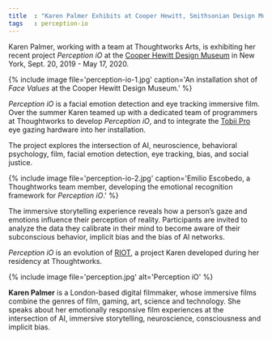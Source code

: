 ```yaml
---
title  : "Karen Palmer Exhibits at Cooper Hewitt, Smithsonian Design Museum in New York"
tags   : perception-io
---
```

Karen Palmer, working with a team at Thoughtworks Arts, is exhibiting her recent project *Perception iO* at the [Cooper Hewitt Design Museum](https://www.cooperhewitt.org/events/current-exhibitions/face-values/) in New York, Sept. 20, 2019 - May 17, 2020.

{% include image file='perception-io-1.jpg'
   caption='An installation shot of _Face Values_ at the Cooper Hewitt Design Museum.' %}

*Perception iO* is a facial emotion detection and eye tracking immersive film. Over the summer Karen teamed up with a dedicated team of programmers at Thoughtworks to develop *Perception iO*, and to integrate the [Tobii Pro](https://www.tobiipro.com/product-listing/nano/) eye gazing hardware into her installation.

<!--excerpt-ends-->

The project explores the intersection of AI, neuroscience, behavioral psychology, film, facial emotion detection, eye tracking, bias, and social justice.

{% include image file='perception-io-2.jpg'
   caption='Emilio Escobedo, a Thoughtworks team member, developing the emotional recognition framework for *Perception iO*.' %}

The immersive storytelling experience reveals how a person’s gaze and emotions influence their perception of reality. Participants are invited to analyze the data they calibrate in their mind to become aware of their subconscious behavior, implicit bias and the bias of AI networks.

_Perception iO_ is an evolution of [RIOT](https://thoughtworksarts.io/projects/riot/), a project Karen developed during her residency at Thoughtworks.

{% include image file='perception.jpg'
   alt='Perception iO' %}

**Karen Palmer** is a London-based digital filmmaker, whose immersive films combine the genres of film, gaming, art, science and technology. She speaks about her emotionally responsive film experiences at the intersection of AI, immersive storytelling, neuroscience, consciousness and implicit bias.